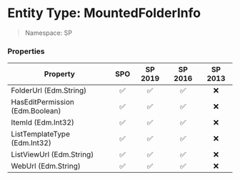# Entity Type: MountedFolderInfo

> Namespace: SP

### Properties

Property | SPO | SP 2019 | SP 2016 | SP 2013
----------|:---:|:-------:|:-------:|:-------:
FolderUrl (Edm.String) | ✅ | ✅ | ✅ | ❌
HasEditPermission (Edm.Boolean) | ✅ | ✅ | ✅ | ❌
ItemId (Edm.Int32) | ✅ | ✅ | ✅ | ❌
ListTemplateType (Edm.Int32) | ✅ | ✅ | ✅ | ❌
ListViewUrl (Edm.String) | ✅ | ✅ | ✅ | ❌
WebUrl (Edm.String) | ✅ | ✅ | ✅ | ❌